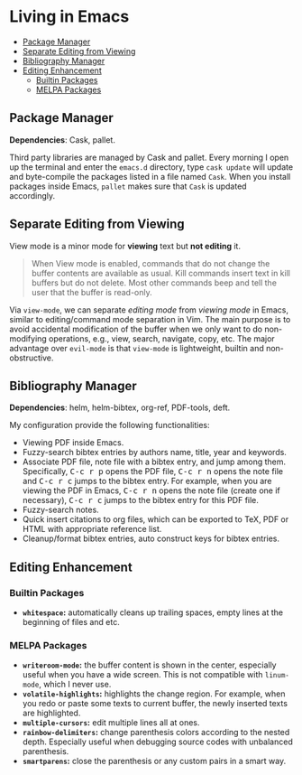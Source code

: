 Living in Emacs
===============

- [Package Manager](#package-manager)
- [Separate Editing from Viewing](#separate-editing-from-viewing)
- [Bibliography Manager](#bibliography-manager)
- [Editing Enhancement](#editing-enhancement)
  - [Builtin Packages](#builtin-packages)
  - [MELPA Packages](#melpa-packages)

## Package Manager

**Dependencies**: Cask, pallet.

Third party libraries are managed by Cask and pallet. Every morning I open up the terminal and enter the `emacs.d` directory, type `cask update` will update and byte-compile the packages listed in a file named `Cask`. When you install packages inside Emacs, `pallet` makes sure that `Cask` is updated accordingly.

## Separate Editing from Viewing

View mode is a minor mode for **viewing** text but **not editing** it.

> When View mode is enabled, commands that do not change the buffer contents are available as usual. Kill commands insert text in kill buffers but do not delete. Most other commands beep and tell the user that the buffer is read-only.

Via `view-mode`, we can separate *editing mode* from *viewing mode* in Emacs, similar to editing/command mode separation in Vim. The main purpose is to avoid accidental modification of the buffer when we only want to do non-modifying operations, e.g., view, search, navigate, copy, etc. The major advantage over `evil-mode` is that `view-mode` is lightweight, builtin and non-obstructive.

## Bibliography Manager

**Dependencies**: helm, helm-bibtex, org-ref, PDF-tools, deft.

My configuration provide the following functionalities:

-   Viewing PDF inside Emacs.
-   Fuzzy-search bibtex entries by authors name, title, year and keywords.
-   Associate PDF file, note file with a bibtex entry, and jump among them. Specifically, <kbd>C-c r p</kbd> opens the PDF file, <kbd>C-c r n</kbd> opens the note file and <kbd>C-c r c</kbd> jumps to the bibtex entry. For example, when you are viewing the PDF in Emacs, <kbd>C-c r n</kbd> opens the note file (create one if necessary), <kbd>C-c r c</kbd> jumps to the bibtex entry for this PDF file.
-   Fuzzy-search notes.
-   Quick insert citations to org files, which can be exported to TeX, PDF or HTML with appropriate reference list.
-   Cleanup/format bibtex entries, auto construct keys for bibtex entries.

## Editing Enhancement

### Builtin Packages

-   **`whitespace`:** automatically cleans up trailing spaces, empty lines at the beginning of files and etc.

### MELPA Packages

-   **`writeroom-mode`:** the buffer content is shown in the center, especially useful when you have a wide screen. This is not compatible with `linum-mode`, which I never use.
-   **`volatile-highlights`:** highlights the change region. For example, when you redo or paste some texts to current buffer, the newly inserted texts are highlighted.
-   **`multiple-cursors`:** edit multiple lines all at ones.
-   **`rainbow-delimiters`:** change parenthesis colors according to the nested depth. Especially useful when debugging source codes with unbalanced parenthesis.
-   **`smartparens`:** close the parenthesis or any custom pairs in a smart way.
